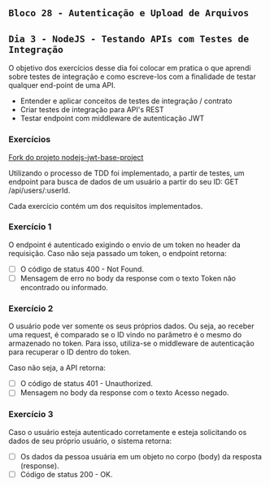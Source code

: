 ## `Bloco 28 - Autenticação e Upload de Arquivos`

## `Dia 3 - NodeJS - Testando APIs com Testes de Integração`

O objetivo dos exercícios desse dia foi colocar em pratica o que aprendi sobre testes de integração e como escreve-los com a finalidade de testar qualquer end-point de uma API.

- Entender e aplicar conceitos de testes de integração / contrato
- Criar testes de integração para API's REST
- Testar endpoint com middleware de autenticação JWT

### Exercícios

[Fork do projeto nodejs-jwt-base-project](https://github.com/gabrielanebbia/nodejs-jwt-base-project)

Utilizando o processo de TDD foi implementado, a partir de testes, um endpoint para busca de dados de um usuário a partir do seu ID: GET /api/users/:userId.

Cada exercício contém um dos requisitos implementados.

### Exercício 1

O endpoint é autenticado exigindo o envio de um token no header da requisição.
Caso não seja passado um token, o endpoint retorna:

- [ ] O código de status 400 - Not Found.
- [ ] Mensagem de erro no body da response com o texto Token não encontrado ou informado.

### Exercício 2

O usuário pode ver somente os seus próprios dados. Ou seja, ao receber uma request, é comparado se o ID vindo no parâmetro é o mesmo do armazenado no token. Para isso, utiliza-se o middleware de autenticação para recuperar o ID dentro do token.

Caso não seja, a API retorna:

- [ ] O código de status 401 - Unauthorized.
- [ ] Mensagem no body da response com o texto Acesso negado.

### Exercício 3

Caso o usuário esteja autenticado corretamente e esteja solicitando os dados de seu próprio usuário, o sistema retorna:

- [ ] Os dados da pessoa usuária em um objeto no corpo (body) da resposta (response).
- [ ] Código de status 200 - OK.
